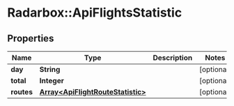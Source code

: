 # Radarbox::ApiFlightsStatistic

## Properties
Name | Type | Description | Notes
------------ | ------------- | ------------- | -------------
**day** | **String** |  | [optional] 
**total** | **Integer** |  | [optional] 
**routes** | [**Array&lt;ApiFlightRouteStatistic&gt;**](ApiFlightRouteStatistic.md) |  | [optional] 

